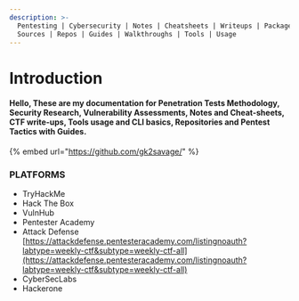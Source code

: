 ```yaml
---
description: >-
  Pentesting | Cybersecurity | Notes | Cheatsheets | Writeups | Packages |
  Sources | Repos | Guides | Walkthroughs | Tools | Usage
---
```


# Introduction

#### **Hello, These are my documentation for Penetration Tests Methodology, Security Research, Vulnerability Assessments, Notes and Cheat-sheets, CTF write-ups, Tools usage and CLI basics, Repositories and Pentest Tactics with Guides.**

{% embed url="https://github.com/gk2savage/" %}

### PLATFORMS

* TryHackMe
* Hack The Box
* VulnHub
* Pentester Academy
* Attack Defense [https://attackdefense.pentesteracademy.com/listingnoauth?labtype=weekly-ctf&subtype=weekly-ctf-all](https://attackdefense.pentesteracademy.com/listingnoauth?labtype=weekly-ctf&subtype=weekly-ctf-all)
* CyberSecLabs
* Hackerone

